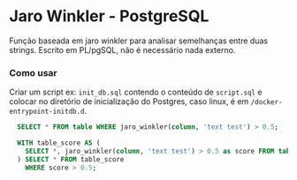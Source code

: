 # Jaro Winkler - PostgreSQL

Função baseada em jaro winkler para analisar semelhanças entre duas strings. Escrito em PL/pgSQL, não é necessário nada externo.

### Como usar

Criar um script ex: `init_db.sql` contendo o conteúdo de `script.sql` e colocar no diretório de inicialização do Postgres, caso linux, é em `/docker-entrypoint-initdb.d`.

```sql
  SELECT * FROM table WHERE jaro_winkler(column, 'text test') > 0.5;

  WITH table_score AS (
    SELECT *, jaro_winkler(column, 'text test') > 0.5 as score FROM table
  ) SELECT * FROM table_score
    WHERE score > 0.5;
```